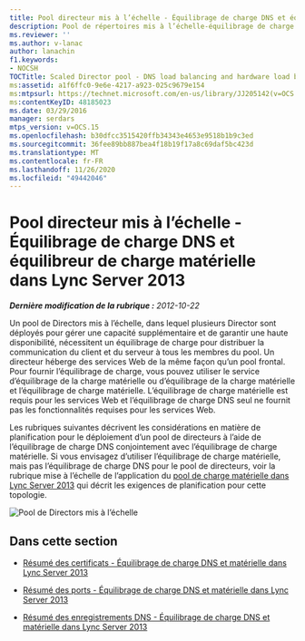 ```yaml
---
title: Pool directeur mis à l’échelle - Équilibrage de charge DNS et équilibreur de charge matérielle
description: Pool de répertoires mis à l’échelle-équilibrage de charge DNS et équilibrage de charge matérielle.
ms.reviewer: ''
ms.author: v-lanac
author: lanachin
f1.keywords:
- NOCSH
TOCTitle: Scaled Director pool - DNS load balancing and hardware load balancer
ms:assetid: a1f6ffc0-9e6e-4217-a923-025c9679e154
ms:mtpsurl: https://technet.microsoft.com/en-us/library/JJ205142(v=OCS.15)
ms:contentKeyID: 48185023
ms.date: 03/29/2016
manager: serdars
mtps_version: v=OCS.15
ms.openlocfilehash: b30dfcc3515420ffb34343e4653e9518b1b9c3ed
ms.sourcegitcommit: 36fee89bb887bea4f18b19f17a8c69daf5bc423d
ms.translationtype: MT
ms.contentlocale: fr-FR
ms.lasthandoff: 11/26/2020
ms.locfileid: "49442046"
---
```

# <a name="scaled-director-pool---dns-load-balancing-and-hardware-load-balancer-in-lync-server-2013"></a>Pool directeur mis à l’échelle - Équilibrage de charge DNS et équilibreur de charge matérielle dans Lync Server 2013

<div data-xmlns="http://www.w3.org/1999/xhtml">

<div class="topic" data-xmlns="http://www.w3.org/1999/xhtml" data-msxsl="urn:schemas-microsoft-com:xslt" data-cs="https://msdn.microsoft.com/">

<div data-asp="https://msdn2.microsoft.com/asp">



</div>

<div id="mainSection">

<div id="mainBody">

<span> </span>

_**Dernière modification de la rubrique :** 2012-10-22_

Un pool de Directors mis à l’échelle, dans lequel plusieurs Director sont déployés pour gérer une capacité supplémentaire et de garantir une haute disponibilité, nécessitent un équilibrage de charge pour distribuer la communication du client et du serveur à tous les membres du pool. Un directeur héberge des services Web de la même façon qu’un pool frontal. Pour fournir l’équilibrage de charge, vous pouvez utiliser le service d’équilibrage de la charge matérielle ou d’équilibrage de la charge matérielle et l’équilibrage de charge matérielle. L’équilibrage de charge matérielle est requis pour les services Web et l’équilibrage de charge DNS seul ne fournit pas les fonctionnalités requises pour les services Web.

Les rubriques suivantes décrivent les considérations en matière de planification pour le déploiement d’un pool de directeurs à l’aide de l’équilibrage de charge DNS conjointement avec l’équilibrage de charge matérielle. Si vous envisagez d’utiliser l’équilibrage de charge matérielle, mais pas l’équilibrage de charge DNS pour le pool de directeurs, voir la rubrique mise à l’échelle de l’application du [pool de charge matérielle dans Lync Server 2013](lync-server-2013-scaled-director-pool-hardware-load-balancer.md) qui décrit les exigences de planification pour cette topologie.

![Pool de Directors mis à l’échelle](images/JJ205142.35a78a7a-b781-4c8f-951e-168451ba6a65(OCS.15).jpg "Pool de Directors mis à l’échelle")

<div>

## <a name="in-this-section"></a>Dans cette section

  - [Résumé des certificats - Équilibrage de charge DNS et matérielle dans Lync Server 2013](lync-server-2013-certificate-summary-dns-and-hlb-load-balanced.md)

  - [Résumé des ports - Équilibrage de charge DNS et matérielle dans Lync Server 2013](lync-server-2013-port-summary-dns-and-hlb-load-balanced.md)

  - [Résumé des enregistrements DNS - Équilibrage de charge DNS et matérielle dans Lync Server 2013](lync-server-2013-dns-summary-dns-and-hlb-load-balanced.md)

</div>

</div>

<span> </span>

</div>

</div>

</div>

